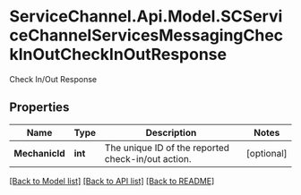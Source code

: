 # ServiceChannel.Api.Model.SCServiceChannelServicesMessagingCheckInOutCheckInOutResponse
Check In/Out Response

## Properties

Name | Type | Description | Notes
------------ | ------------- | ------------- | -------------
**MechanicId** | **int** | The unique ID of the reported check-in/out action. | [optional] 

[[Back to Model list]](../README.md#documentation-for-models) [[Back to API list]](../README.md#documentation-for-api-endpoints) [[Back to README]](../README.md)

